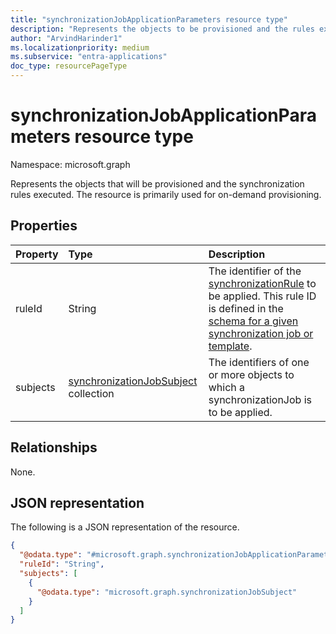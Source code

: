 ```yaml
---
title: "synchronizationJobApplicationParameters resource type"
description: "Represents the objects to be provisioned and the rules executed during on-demand provisioning."
author: "ArvindHarinder1"
ms.localizationpriority: medium
ms.subservice: "entra-applications"
doc_type: resourcePageType
---
```


# synchronizationJobApplicationParameters resource type

Namespace: microsoft.graph

Represents the objects that will be provisioned and the synchronization rules executed. The resource is primarily used for on-demand provisioning. 

## Properties
|Property|Type|Description|
|:---|:---|:---|
|ruleId|String|The identifier of the [synchronizationRule](synchronization-synchronizationrule.md) to be applied. This rule ID is defined in the [schema for a given synchronization job or template](../api/synchronization-synchronizationschema-get.md). |
|subjects|[synchronizationJobSubject](../resources/synchronization-synchronizationjobsubject.md) collection|The identifiers of one or more objects to which a synchronizationJob is to be applied.|

## Relationships
None.

## JSON representation
The following is a JSON representation of the resource.
<!-- {
  "blockType": "resource",
  "@odata.type": "microsoft.graph.synchronizationJobApplicationParameters"
}
-->
``` json
{
  "@odata.type": "#microsoft.graph.synchronizationJobApplicationParameters",
  "ruleId": "String",
  "subjects": [
    {
      "@odata.type": "microsoft.graph.synchronizationJobSubject"
    }
  ]
}
```


